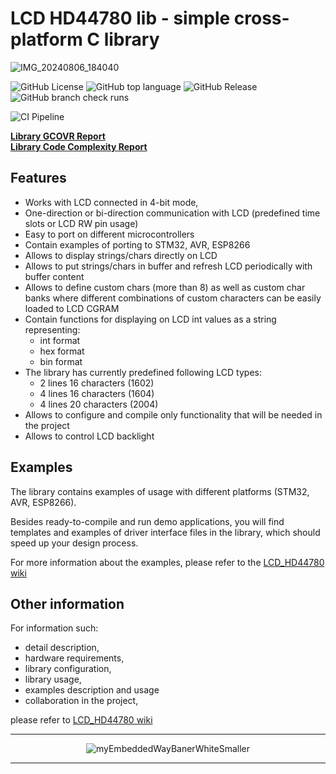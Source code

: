 
# LCD HD44780 lib - simple cross-platform C library
![IMG_20240806_184040](https://github.com/user-attachments/assets/e4d0a212-e7fc-4d60-82d5-acb44ff15912)

![GitHub License](https://img.shields.io/github/license/niwciu/LCD_HD44780) 
![GitHub top language](https://img.shields.io/github/languages/top/niwciu/LCD_HD44780)
![GitHub Release](https://img.shields.io/github/v/release/niwciu/LCD_HD44780)  
![GitHub branch check runs](https://img.shields.io/github/check-runs/niwciu/LCD_HD44780/main) 
<!-- <img src='https://coveralls.io/repos/github/niwciu/LCD_HD44780/badge.svg?branch=feature/code_coverage_page_deploy' alt='Coverage Status' /></a> -->

![CI Pipeline](https://github.com/niwciu/LCD_HD44780/actions/workflows/CI_Pipeline.yml/badge.svg)

<b><a href='https://niwciu.github.io/LCD_HD44780/reports/CCR/lcd_hd44780_report.html'>Library GCOVR Report</a></b>  
<b><a href='https://niwciu.github.io/LCD_HD44780/reports/CCM/lcd_hd44780.html'>Library Code Complexity Report</a></b>  


## Features


- Works with LCD connected in 4-bit mode, 
- One-direction or bi-direction communication with LCD (predefined time slots or LCD RW pin usage)
- Easy to port on different microcontrollers
- Contain examples of porting to STM32, AVR, ESP8266
- Allows to display strings/chars directly on LCD
- Allows to put strings/chars in buffer and refresh LCD periodically with buffer content
- Allows to define custom chars (more than 8) as well as custom char banks where different combinations of custom characters can be easily loaded to LCD CGRAM
- Contain functions for displaying on LCD int values as a string representing:
  - int format 
  - hex format 
  - bin format
- The library has currently predefined following LCD types:
  - 2 lines 16 characters (1602)
  - 4 lines 16 characters (1604)
  - 4 lines 20 characters (2004)
- Allows to configure and compile only functionality that will be needed in the project
- Allows to control LCD backlight
## Examples
The library contains examples of usage with different platforms (STM32, AVR, ESP8266). 

Besides ready-to-compile and run demo applications, you will find templates and examples of driver interface files in the library, which should speed up your design process. 

For more information about the examples, please refer to the [LCD_HD44780 wiki](https://github.com/niwciu/LCD_HD44780/wiki)
## Other information
For information such:
- detail description,
- hardware requirements,
- library configuration, 
- library usage, 
- examples description and usage
- collaboration in the project,

please refer to [LCD_HD44780 wiki](https://github.com/niwciu/LCD_HD44780/wiki)

<div align="center">

***

![myEmbeddedWayBanerWhiteSmaller](https://github.com/user-attachments/assets/f4825882-e285-4e02-a75c-68fc86ff5716)
***
</div>